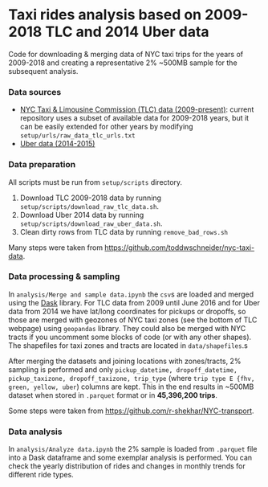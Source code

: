 # Taxi rides analysis based on 2009-2018 TLC and 2014 Uber data

Code for downloading & merging data of NYC taxi trips for the years of 2009-2018 and creating a representative 2% ~500MB sample for the subsequent analysis.

### Data sources

-   [NYC Taxi & Limousine Commission (TLC) data (2009-present)](https://www1.nyc.gov/site/tlc/about/tlc-trip-record-data.page): current repository uses a subset of available data for 2009-2018 years, but it can be easily extended for other years by modifying `setup/urls/raw_data_tlc_urls.txt`
-   [Uber data (2014-2015)](https://github.com/fivethirtyeight/uber-tlc-foil-response/)

### Data preparation

All scripts must be run from `setup/scripts` directory.

1. Download TLC 2009-2018 data by running `setup/scripts/download_raw_tlc_data.sh`.
2. Download Uber 2014 data by running `setup/scripts/download_raw_uber_data.sh`.
3. Clean dirty rows from TLC data by running `remove_bad_rows.sh`

Many steps were taken from https://github.com/toddwschneider/nyc-taxi-data.

### Data processing & sampling

In `analysis/Merge and sample data.ipynb` the `csv`s are loaded and merged using the [Dask](https://docs.dask.org/en/latest/) library. For TLC data from 2009 until June 2016 and for Uber data from 2014 we have lat/long coordinates for pickups or dropoffs, so those are merged with geozones of NYC taxi zones (see the bottom of TLC webpage) using `geopandas` library. They could also be merged with NYC tracts if you uncomment some blocks of code (or with any other shapes). The shapefiles for taxi zones and tracts are located in `data/shapefiles`.s

After merging the datasets and joining locations with zones/tracts, 2% sampling is performed and only `pickup_datetime, dropoff_datetime, pickup_taxizone, dropoff_taxizone, trip_type` (where `trip type E {fhv, green, yellow, uber`) columns are kept. This in the end results in ~500MB dataset when stored in `.parquet` format or in **45,396,200 trips**.

Some steps were taken from https://github.com/r-shekhar/NYC-transport.

### Data analysis

In `analysis/Analyze data.ipynb` the 2% sample is loaded from `.parquet` file into a Dask dataframe and some exemplar analysis is performed. You can check the yearly distribution of rides and changes in monthly trends for different ride types.
